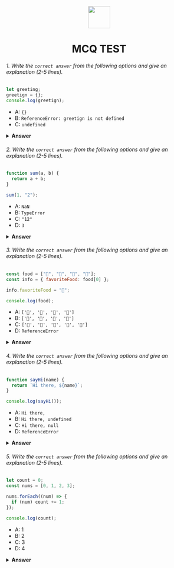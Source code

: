 <div align="center">
  <img height="60" src="https://edurev.gumlet.io/AllImages/original/ApplicationImages/CourseImages/944e5d47-8c55-4a89-91e5-22ab5f2798fc_CI.png">
  <h1>MCQ TEST</h1>
</div>

###### 1. Write the `correct answer` from the following options and give an explanation (2-5 lines).

```javascript
let greeting;
greetign = {};
console.log(greetign);
```

- A: `{}`
- B: `ReferenceError: greetign is not defined`
- C: `undefined`

<details><summary><b>Answer</b></summary>
<p>

#### Answer: B

Explanation: There is a typographical error in the code. Instead of "greeting," an empty object is assigned to the variable "greetign." As 'greetign' is not defined, a 'ReferenceError' will be generated.

</p>
</details>

###### 2. Write the `correct answer` from the following options and give an explanation (2-5 lines).

```javascript
function sum(a, b) {
  return a + b;
}

sum(1, "2");
```

- A: `NaN`
- B: `TypeError`
- C: `"12"`
- D: `3`

<details><summary><b>Answer</b></summary>
<p>

#### Answer: C

Explanation: When you attempt to combine a number with a string in JavaScript, type coercion is used. In this instance, it will stringify the number 1 and combine it with the remainder of the string "2" to produce the string "12".

</p>
</details>

###### 3. Write the `correct answer` from the following options and give an explanation (2-5 lines).

```javascript
const food = ["🍕", "🍫", "🥑", "🍔"];
const info = { favoriteFood: food[0] };

info.favoriteFood = "🍝";

console.log(food);
```

- A: `['🍕', '🍫', '🥑', '🍔']`
- B: `['🍝', '🍫', '🥑', '🍔']`
- C: `['🍝', '🍕', '🍫', '🥑', '🍔']`
- D: `ReferenceError`

<details><summary><b>Answer</b></summary>
<p>

#### Answer: A

Explanation: In this code, the 'food' array is not specifically altered. Only the 'favoriteFood' property of the 'info' object is changed to 🍝. As a result, the food variety is still ['🍕', '🍫', '🥑', '🍔'].

</p>
</details>

###### 4. Write the `correct answer` from the following options and give an explanation (2-5 lines).

```javascript
function sayHi(name) {
  return `Hi there, ${name}`;
}

console.log(sayHi());
```

- A: `Hi there,`
- B: `Hi there, undefined`
- C: `Hi there, null`
- D: `ReferenceError`

<details><summary><b>Answer</b></summary>
<p>

#### Answer: B

Explanation: The 'sayHi' function is called without any arguments even though it requires a 'name' input. If you attempt to call a function in JavaScript without any arguments, the missing arguments are given the value "undefined." Therefore, the code returns "Hi there, undefined."

</p>
</details>

###### 5. Write the `correct answer` from the following options and give an explanation (2-5 lines).

```javascript
let count = 0;
const nums = [0, 1, 2, 3];

nums.forEach((num) => {
  if (num) count += 1;
});

console.log(count);
```

- A: 1
- B: 2
- C: 3
- D: 4

<details><summary><b>Answer</b></summary>
<p>

#### Answer: C

Explanation: In the JavaScript, values like "0," "null," "undefined," and empty strings """ are all regarded as falsy. The 'if (num)' condition in the provided code determines whether the value of 'num' is truthy, and if so, increases the value of the 'count' variable. The 'nums' array only contains the truthy values '1', '2', and '3', thus the 'count' is increased three times, giving the result '3'.

</p>
</details>
